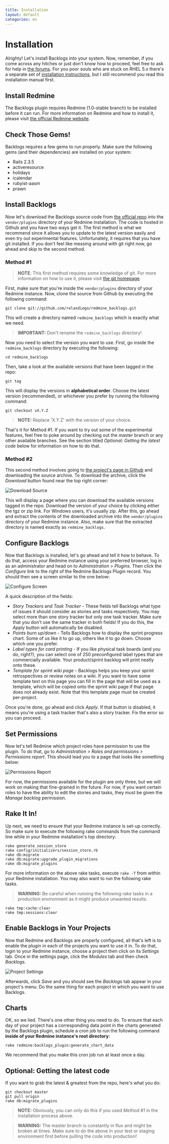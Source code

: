 ```yaml
---
title: Installation
layout: default
categories: en
---
```

# Installation

Alrighty! Let's install Backlogs into your system. Now, remember, if
you come across any hitches or just don't know how to proceed, feel
free to ask for help in [the
forums](http://bugs.redminebacklogs.net/projects/redmine-backlogs/boards).
For you poor souls who are stuck on RHEL 5.x there's a separate set of
[installation instructions](/en/installation-redhat), but I still
recommend you read this installation manual first.

## Install Redmine

The Backlogs plugin requires Redmine (1.0-stable branch) to be installed before it can run. For more information on Redmine and how to install it, please visit [the official Redmine website](http://www.redmine.org/).


## Check Those Gems!

Backlogs requires a few gems to run properly. Make sure the following gems (and their dependencies) are installed on your system:

* Rails 2.3.5
* activeresource
* holidays
* icalendar
* rubyist-aasm
* prawn


## Install Backlogs

Now let's download the Backlogs source code from [the official repo](git://github.com/relaxdiego/redmine_backlogs.git) into the `vendor/plugins` directory of your Redmine installation. The code is hosted in Github and you have two ways get it. The first method is what we recommend since it allows you to update to the latest version easily and even try out experimental features. Unfortunately, it requires that you have git installed. If you don't feel like messing around with git right now, go ahead and skip to the second method.


### Method #1
> **NOTE**: This first method requires some knowledge of git. For more information on how to use it, please visit [the git homepage](http://git-scm.com/).

First, make sure that you're inside the `vendor/plugins` directory of your Redmine instance. Now, clone the source from Github by executing the following command:

    git clone git://github.com/relaxdiego/redmine_backlogs.git

This will create a directory named `redmine_backlogs` which is exactly what we need. 

> **IMPORTANT:** Don't rename the `redmine_backlogs` directory!

Now you need to select the version you want to use. First, go inside the `redmine_backlogs` directory by executing the following:

    cd redmine_backlogs

Then, take a look at the available versions that have been tagged in the repo:

    git tag

This will display the versions in **alphabetical order**. Choose the latest version (recommended), or whichever you prefer by running the following command:

    git checkout vX.Y.Z

> **NOTE:** Replace 'X.Y.Z' with the version of your choice.

That's it for Method #1. If you want to try out some of the experimental features, feel free to poke around by checking out the master branch or any other available branches. See the section titled _Optional: Getting the latest code_ below for information on how to do that.


### Method #2

This second method involves going to [the project's page in Github](http://github.com/relaxdiego/redmine_backlogs) and downloading the source archive. To download the archive, click the *Download* button found near the top right corner:

![Download Source](../../assets/images/download_button.png)

This will display a page where you can download the available versions tagged in the repo. Download the version of your choice by clicking either the tgz or zip link. For Windows users, it's usually zip. After this, go ahead and extract the contents of the downloaded archive into the `vendor/plugins` directory of your Redmine instance. Also, make sure that the extracted directory is named exactly as `redmine_backlogs`.


## Configure Backlogs

Now that Backlogs is installed, let's go ahead and tell it how to behave. To do that, access your Redmine instance using your preferred browser, log in as an administrator and head on to _Administration_ > _Plugins_. Then click the _Configure_ link to the right of the Redmine Backlogs Plugin record. You should then see a screen similar to the one below:

![Configure Screen](../../assets/images/configure_screen.png)

A quick description of the fields:

* _Story Trackers_ and _Task Tracker_ - These fields tell Backlogs what type of issues it should consider as stories and tasks respectively. You may select more than one story tracker but only one task tracker. Make sure that you don't use the same tracker in both fields! If you do this, the _Apply_ button will automatically be disabled.
* _Points burn up/down_ - Tells Backlogs how to display the sprint progress chart. Some of us like it to go up, others like it to go down. Choose which one you prefer.
* _Label types for card printing_ - If you like physical task boards (and you do, right?), you can select one of 250 preconfigured label types that are commercially available. Your product/sprint backlog will print neatly onto these.
* _Template for sprint wiki page_ - Backlogs helps you keep your sprint retrospectives or review notes on a wiki. If you want to have some template text on this page you can fill in the page that will be used as a template, which will be copied onto the sprint wiki page if that page does not already exist. Note that this template page must be created per-project.

Once you're done, go ahead and click _Apply_. If that button is disabled, it means you're using a task tracker that's also a story tracker. Fix the error so you can proceed.


## Set Permissions

Now let's tell Redmine which project roles have permission to use the plugin. To do that, go to _Administration_ > _Roles and permissions_ > _Permissions report_. This should lead you to a page that looks like something below:

![Permissions Report](../../assets/images/permissions_report.png)

For now, the permissions available for the plugin are only three, but we will work on making that fine-grained in the future. For now, if you want certain roles to have the ability to edit the stories and tasks, they must be given the _Manage backlog_ permission. 


## Rake It In!

Up next, we need to ensure that your Redmine instance is set-up correctly. So make sure to execute the following rake commands from the command line while in your Redmine installation's top directory:

    rake generate_session_store
    rake config/initializers/session_store.rb
    rake db:migrate
    rake db:migrate:upgrade_plugin_migrations
    rake db:migrate_plugins

For more information on the above rake tasks, execute `rake -T` from within your Redmine installation. You may also want to run the following rake tasks.

> **WARNING:** Be careful when running the following rake tasks in a production environment as it might produce unwanted results.

    rake tmp:cache:clear
    rake tmp:sessions:clear


## Enable Backlogs in Your Projects

Now that Redmine and Backlogs are properly configured, all that's left is to enable the plugin in each of the projects you want to use it in. To do that, login to your Redmine instance, choose a project then click on its _Settings_ tab. Once in the settings page, click the _Modules_ tab and then check _Backlogs_.

![Project Settings](../../assets/images/project_settings.png)

Afterwards, click _Save_ and you should see the _Backlogs_ tab appear in your project's menu. Do the same thing for each project in which you want to use Backlogs.


## Charts

OK, so we lied. There's one other thing you need to do. To ensure that each day of your project has a corresponding data point in the charts generated by the Backlogs plugin, schedule a cron job to run the following command **inside of your Redmine instance's root directory**:

    rake redmine:backlogs_plugin:generate_chart_data

We recommend that you make this cron job run at least once a day.

## Optional: Getting the latest code

If you want to grab the latest & greatest from the repo, here's what you do:

    git checkout master
    git pull origin
    rake db:migrate_plugins

> **NOTE:** Obviously, you can only do this if you used _Method #1_ in the installation process above.

> **WARNING:** The master branch is constantly in flux and might be broken at times. Make sure to do the above in your test or staging environment first before pulling the code into production!
